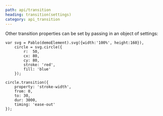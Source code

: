 ```yaml
---
path: api/transition
heading: transition(settings)
category: api_transition
---
```



Other transition properties can be set by passing in an object of settings:

    var svg = Pablo(demoElement).svg({width:'100%', height:160}),
        circle = svg.circle({
            r:  50,
            cx: 80,
            cy: 80,
            stroke: 'red',
            fill: 'blue'
        });

    circle.transition({
        property: 'stroke-width',
        from: 0,
        to: 30,
        dur: 3000,
        timing: 'ease-out'
    });



